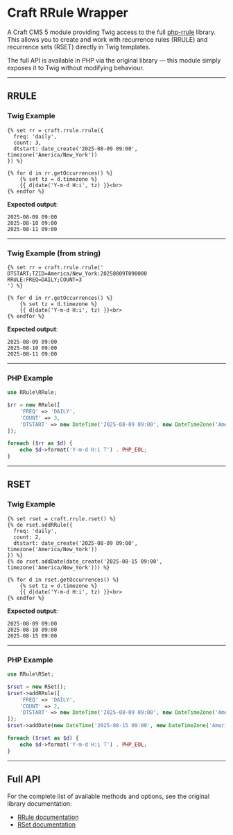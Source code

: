 # Craft RRule Wrapper

A Craft CMS 5 module providing Twig access to the full [php-rrule](https://github.com/rlanvin/php-rrule) library.  
This allows you to create and work with recurrence rules (RRULE) and recurrence sets (RSET) directly in Twig templates.

The full API is available in PHP via the original library — this module simply exposes it to Twig without modifying behaviour.

---

## RRULE

### Twig Example

```twig
{% set rr = craft.rrule.rrule({
  freq: 'daily',
  count: 3,
  dtstart: date_create('2025-08-09 09:00', timezone('America/New_York'))
}) %}

{% for d in rr.getOccurrences() %}
    {% set tz = d.timezone %}
    {{ d|date('Y-m-d H:i', tz) }}<br>
{% endfor %}
```

**Expected output**:
```
2025-08-09 09:00
2025-08-10 09:00
2025-08-11 09:00
```

---

### Twig Example (from string)

```twig
{% set rr = craft.rrule.rrule('
DTSTART;TZID=America/New_York:20250809T090000
RRULE:FREQ=DAILY;COUNT=3
') %}

{% for d in rr.getOccurrences() %}
    {% set tz = d.timezone %}
    {{ d|date('Y-m-d H:i', tz) }}<br>
{% endfor %}
```

**Expected output**:
```
2025-08-09 09:00
2025-08-10 09:00
2025-08-11 09:00
```

---

### PHP Example

```php
use RRule\RRule;

$rr = new RRule([
    'FREQ' => 'DAILY',
    'COUNT' => 3,
    'DTSTART' => new DateTime('2025-08-09 09:00', new DateTimeZone('America/New_York'))
]);

foreach ($rr as $d) {
    echo $d->format('Y-m-d H:i T') . PHP_EOL;
}
```

---

## RSET

### Twig Example

```twig
{% set rset = craft.rrule.rset() %}
{% do rset.addRRule({
  freq: 'daily',
  count: 2,
  dtstart: date_create('2025-08-09 09:00', timezone('America/New_York'))
}) %}
{% do rset.addDate(date_create('2025-08-15 09:00', timezone('America/New_York'))) %}

{% for d in rset.getOccurrences() %}
    {% set tz = d.timezone %}
    {{ d|date('Y-m-d H:i', tz) }}<br>
{% endfor %}
```

**Expected output**:
```
2025-08-09 09:00
2025-08-10 09:00
2025-08-15 09:00
```

---

### PHP Example

```php
use RRule\RSet;

$rset = new RSet();
$rset->addRRule([
    'FREQ' => 'DAILY',
    'COUNT' => 2,
    'DTSTART' => new DateTime('2025-08-09 09:00', new DateTimeZone('America/New_York'))
]);
$rset->addDate(new DateTime('2025-08-15 09:00', new DateTimeZone('America/New_York')));

foreach ($rset as $d) {
    echo $d->format('Y-m-d H:i T') . PHP_EOL;
}
```

---

## Full API

For the complete list of available methods and options, see the original library documentation:

- [RRule documentation](https://github.com/rlanvin/php-rrule/wiki/RRule)
- [RSet documentation](https://github.com/rlanvin/php-rrule/wiki/RSet)
